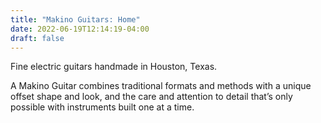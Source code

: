 ```yaml
---
title: "Makino Guitars: Home"
date: 2022-06-19T12:14:19-04:00
draft: false
---
```


Fine electric guitars handmade in Houston, Texas.

A Makino Guitar combines traditional formats and methods with a unique offset shape and look, and the care and attention to detail that’s only possible with instruments built one at a time.
